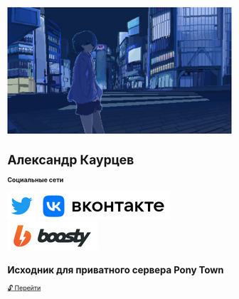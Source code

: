 <img src="/asd.jpg">

# Александр Каурцев

#### Социальные сети
[<img src="/twitter.svg">](https://twitter.com/kaurcev) [<img src="/vk.svg">](https://vk.com/kaurcev) [<img src="/boosty.svg">](https://boosty.to/kaurcev)

## Исходник для приватного сервера Pony Town

[:unlock: Перейти](https://github.com/kaurcev/pixel.horse)
